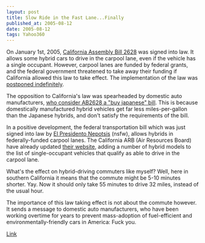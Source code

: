 ```yaml
---
layout: post
title: Slow Ride in the Fast Lane...Finally
published_at: 2005-08-12
date: 2005-08-12
tags: Yahoo360
---
```


On January 1st, 2005, [California Assembly Bill 2628](http://democrats.assembly.ca.gov/members/a41/default2.htm?hybrids) was signed into law. It allows some hybrid cars to drive in the carpool lane, even if the vehicle has a single occupant. However, carpool lanes are funded by federal grants, and the federal government threatened to take away their funding if California allowed this law to take effect. The implementation of the law was [postponed indefinitely](http://www.sacbee.com/content/news/traffic/story/13322796p-14164921c.html).  

The opposition to California's law was spearheaded by domestic auto manufacturers, [who consider AB2628 a "buy japanese" bill](http://www.freep.com/money/autonews/ford25e_20040825.htm). This is because domestically manufactured hybrid vehicles get far less miles-per-gallon than the Japanese hybrids, and don't satisfy the requirements of the bill.  

In a positive development, the federal transportation bill which was just signed into law by [El Presidento Nepotsis](http://www.whitehouse.com/) (nsfw), allows hybrids in federally-funded carpool lanes. The California ARB (Air Resources Board) have already updated [their website](http://www.arb.ca.gov/msprog/carpool/carpool.htm), adding a number of hybrid models to the list of single-occupant vehicles that qualify as able to drive in the carpool lane.  

What's the effect on hybrid-driving commuters like myself? Well, here in southern California it means that the commute might be 5-10 minutes shorter. Yay. Now it should only take 55 minutes to drive 32 miles, instead of the usual hour.  

The importance of this law taking effect is not about the commute however. It sends a message to domestic auto manufacturers, who have been working overtime for years to prevent mass-adoption of fuel-efficient and environmentally-friendly cars in America: Fuck you.  

[Link]()  